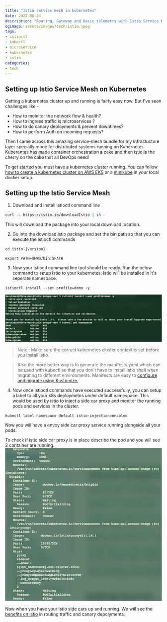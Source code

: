 ```yaml
---
title: "Istio service mesh in kubernetes"
date: 2022-06-24
description: "Routing, Gateway and basic telemetry with Istio Service Mesh in Kubernetes cluster"
ogimage: assets/images/tech/istio.jpeg
tags: 
- istioctl
- kubectl
- microservice
- kubernetes
- istio
categories:
- tech
---
```

Setting up Istio Service Mesh on Kubernetes 
---
Getting a kubernetes cluster up and running is fairly easy now. But I've seen challenges like -
- How to moinitor the network flow & health?
- How to ingress traffic is microservices ?
- How to do canary deployments & prevent downtimes?
- How to perform Auth on incoming requests?

Then I came across this amazing service-mesh bundle for my infrastucture layer specially made for distributed systems running on Kubernetes. Kuberentes has made container orchestration a cake and then istio is the cherry on the cake that all DevOps need!

To get started you must have a kubernetes cluster running. You can follow [how to create a kubernetes cluster on AWS EKS](../how-to-create-a-kubernetes-cluster-on-aws-eks) or a [minikube](https://minikube.sigs.k8s.io/docs/start/) in your local docker setup.

## Setting up the Istio Service Mesh
1. Download and install istioctl command line

```bash
curl -L https://istio.io/downloadIstio | sh -
```
This will download the package into your local download location.

2. Go into the download istio package and set the bin path so that you can execute the istioctl commands
``` 
cd istio-{version}
```
```
export PATH=$PWD/bin:$PATH
```
3. Now your istioctl command line tool should be ready. Run the below command to setup istio to your kubernetes. Istio will be installed in it's seperate namespace.
```
istioctl install --set profile=demo -y
```
![istio](assets/images/tech/istio-install.png)

> Note : Make sure the correct kubernetes cluster context is set before you install istio. 

> Also the more better way is to generate the manifests.yaml which can be used with kubectl so that you don't have to install istio shell when migrating to different environments. Manifests are easy to [configure and migrate using Kustomize.](../configuring-kubernetes-for-multiple-environments-with-kustomize)

4. Now once istioctl commands have executed successfully, you can setup a label to all your k8s deploymetns under default namespace. This would be used by istio to inject a side car proxy and monitor the running pods and services in the cluster.
```
kubectl label namespace default istio-injection=enabled
```

Now you will have a envoy side car proxy service running alongside all your pods.


To check if istio side car proxy is in place describe the pod and you will see 2 container are running.
![istio](assets/images/tech/istio-pods.png)

Now when you have your istio side cars up and running. We will see the [benefits on istio](../uses-of-istio-service-mesh) in routing traffic and canary depolyments.

